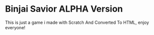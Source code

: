 
# Binjai Savior ALPHA Version

This is just a game i made with Scratch And Converted To HTML,
 enjoy everyone!




